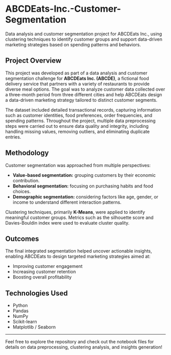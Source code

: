 # ABCDEats-Inc.-Customer-Segmentation

Data analysis and customer segmentation project for ABCDEats Inc., using clustering techniques to identify customer groups and support data-driven marketing strategies based on spending patterns and behaviors.

## Project Overview

This project was developed as part of a data analysis and customer segmentation challenge for **ABCDEats Inc. (ABCDE)**, a fictional food delivery service that partners with a variety of restaurants to provide diverse meal options. The goal was to analyze customer data collected over a three-month period from three different cities and help ABCDEats design a data-driven marketing strategy tailored to distinct customer segments.

The dataset included detailed transactional records, capturing information such as customer identities, food preferences, order frequencies, and spending patterns. Throughout the project, multiple data preprocessing steps were carried out to ensure data quality and integrity, including handling missing values, removing outliers, and eliminating duplicate entries.

## Methodology

Customer segmentation was approached from multiple perspectives:
- **Value-based segmentation:** grouping customers by their economic contribution.
- **Behavioral segmentation:** focusing on purchasing habits and food choices.
- **Demographic segmentation:** considering factors like age, gender, or income to understand different interaction patterns.

Clustering techniques, primarily **K-Means**, were applied to identify meaningful customer groups. Metrics such as the silhouette score and Davies-Bouldin index were used to evaluate cluster quality.

## Outcomes

The final integrated segmentation helped uncover actionable insights, enabling ABCDEats to design targeted marketing strategies aimed at:
- Improving customer engagement
- Increasing customer retention
- Boosting overall profitability

## Technologies Used

- Python
- Pandas
- NumPy
- Scikit-learn
- Matplotlib / Seaborn

---

Feel free to explore the repository and check out the notebook files for details on data preprocessing, clustering analysis, and insights generation!

